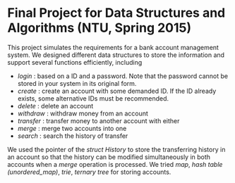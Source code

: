 # Final Project for Data Structures and Algorithms (NTU, Spring 2015)

This project simulates the requirements for a bank account management system. We designed different data structures to store the information and support several functions efficiently, including
+ *login* : based on a ID and a password. Note that the password cannot be stored in your system in
  its original form.
+ *create* : create an account with some demanded ID. If the ID already exists, some alternative IDs
  must be recommended.
+ *delete* : delete an account
+ *withdraw* : withdraw money from an account
+ *transfer* : transfer money to another account with either
+ *merge* : merge two accounts into one
+ *search* : search the history of transfer

We used the pointer of the *struct History* to store the transferring history in an account so that the history can be modified simultaneously in both accounts when a *merge* operation is processed. We tried *map*, *hash table (unordered_map)*, *trie*, *ternary tree* for storing accounts.
